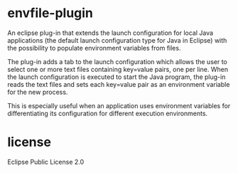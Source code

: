 # envfile-plugin
An eclipse plug-in that extends the launch configuration for local Java applications (the default launch configuration type for Java in Eclipse) 
with the possibility to populate environment variables from files. 

The plug-in adds a tab to the launch configuration which allows the user to select one or more text files containing key=value pairs, one per line.
When the launch configuration is executed to start the Java program, the plug-in reads the text files and sets each key=value pair as an environment variable
for the new process.

This is especially useful when an application uses environment variables for differentiating its configuration for different execution environments.

# license
Eclipse Public License 2.0


